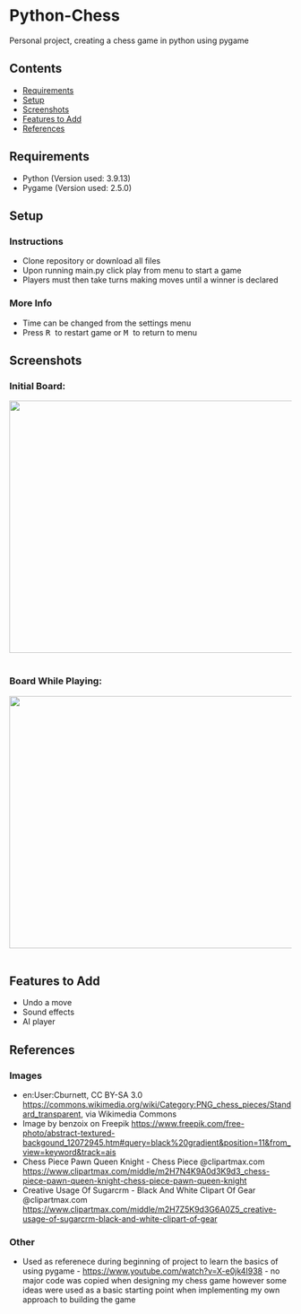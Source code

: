 # Python-Chess

Personal project, creating a chess game in python using pygame 

## Contents
- [Requirements](#requirements)
- [Setup](#setup)
- [Screenshots](#screenshots)
- [Features to Add](#features-to-add)
- [References](#references)

## Requirements

- Python (Version used: 3.9.13)
- Pygame (Version used: 2.5.0)

## Setup

### Instructions 

- Clone repository or download all files
- Upon running main.py click play from menu to start a game
- Players must then take turns making moves until a winner is declared

### More Info

- Time can be changed from the settings menu
- Press <kbd> R </kbd> to restart game or <kbd> M </kbd> to return to menu

## Screenshots

### Initial Board:

<img src="https://github.com/Callan-Hogarth/Python-Chess/assets/99031525/fb775d59-33a8-4d43-89f7-b97dde3efcc2"  width ="600" height="450">
<br></br>

### Board While Playing:

<img src="https://github.com/Callan-Hogarth/Python-Chess/assets/99031525/fc7274bb-e329-486c-8337-5e8b8ffaa6b2"  width ="600" height="450">
<br></br>

## Features to Add 
- Undo a move
- Sound effects
- AI player

## References 

### Images

- en:User:Cburnett, CC BY-SA 3.0 <https://commons.wikimedia.org/wiki/Category:PNG_chess_pieces/Standard_transparent>, via Wikimedia Commons
- Image by benzoix on Freepik <https://www.freepik.com/free-photo/abstract-textured-backgound_12072945.htm#query=black%20gradient&position=11&from_view=keyword&track=ais> 
- Chess Piece Pawn Queen Knight - Chess Piece @clipartmax.com <https://www.clipartmax.com/middle/m2H7N4K9A0d3K9d3_chess-piece-pawn-queen-knight-chess-piece-pawn-queen-knight> 
- Creative Usage Of Sugarcrm - Black And White Clipart Of Gear @clipartmax.com <https://www.clipartmax.com/middle/m2H7Z5K9d3G6A0Z5_creative-usage-of-sugarcrm-black-and-white-clipart-of-gear>

### Other 

- Used as referenece during beginning of project to learn the basics of using pygame - <https://www.youtube.com/watch?v=X-e0jk4I938> - no major code was copied when designing my chess game however some ideas were used as a basic starting point when implementing my own approach to building the game 
